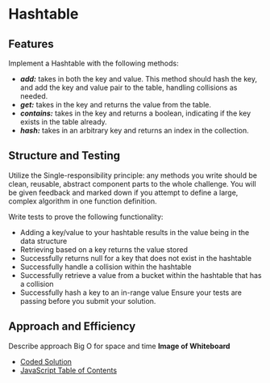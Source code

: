 # Hashtable

## Features

Implement a Hashtable with the following methods:

- **_add:_** takes in both the key and value. This method should hash the key, and add the key and value pair to the table, handling collisions as needed.
- **_get:_** takes in the key and returns the value from the table.
- **_contains:_** takes in the key and returns a boolean, indicating if the key exists in the table already.
- **_hash:_** takes in an arbitrary key and returns an index in the collection.

## Structure and Testing

Utilize the Single-responsibility principle: any methods you write should be clean, reusable, abstract component parts to the whole challenge. You will be given feedback and marked down if you attempt to define a large, complex algorithm in one function definition.

Write tests to prove the following functionality:

- Adding a key/value to your hashtable results in the value being in the data structure
- Retrieving based on a key returns the value stored
- Successfully returns null for a key that does not exist in the hashtable
- Successfully handle a collision within the hashtable
- Successfully retrieve a value from a bucket within the hashtable that has a collision
- Successfully hash a key to an in-range value
  Ensure your tests are passing before you submit your solution.

## Approach and Efficiency

Describe approach
Big O for space and time
**Image of Whiteboard**

- [Coded Solution](hashtable.js)
- [JavaScript Table of Contents](../README.md)
